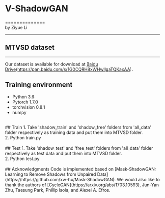 # V-ShadowGAN
==============<br>
by Ziyue Li
 <br>
  ***
## MTVSD dataset
----------------
  Our dataset is available for download at [Baidu Drive](8t6c)(https://pan.baidu.com/s/1G0CQRH8xWHwlIgaTQKaxAA).

## Training environment
  * Python 3.6
  * Pytorch 1.7.0
  * torchvision 0.8.1
  * numpy
<br>
## Train
1. Take 'shadow_train' and 'shadow_free' folders from 'all_data' folder respectively as training data and put them into MTVSD folder.<br>
2. Python train.py<br>
<br>
## Test
1. Take 'shadow_test' and 'free_test' folders from 'all_data' folder respectively as test data and put them into MTVSD folder.<br>
2. Python test.py<br>
<br>
## Acknowledgments
Code is implemented based on [Mask-ShadowGAN: Learning to Remove Shadows from Unpaired Data](https://https://github.com/xw-hu/Mask-ShadowGAN). We would also like to thank the authors of [CycleGAN](https://arxiv.org/abs/1703.10593), Jun-Yan Zhu, Taesung Park, Phillip Isola, and Alexei A. Efros.
